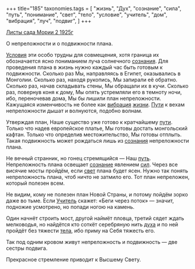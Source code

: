 +++
title="185"
taxonomies.tags = [
 "жизнь",
 "Дух",
 "сознание",
 "сила",
 "путь",
 "понимание",
 "свет",
 "тело",
 "условие",
 "учитель",
 "дом",
 "вибрация",
 "луч",
 "подвиг",
]
+++

[Листы сада Мории 2 1925г](/agni/1925)

О непреложности и о подвижности плана.   

[Условия](/tags/условие) эти особо трудны для совмещения, хотя граница их обозначается ясно пониманием луча солнечного [сознания](/tags/[сознание](/tags/сознание)). Для проведения плана в жизнь нужно каждый час быть готовым к подвижности. Сколько раз Мы, направляясь в Египет, оказывались в Монголии. Сколько раз, находя рукопись, Мы запирали её обратно. Сколько раз, начав складывать стены, Мы обращали их в кучи. Сколько раз, повернув коня к дому, Мы опять устремляли его в темноту ночи, ибо, переночевав дома, Мы бы лишили план непреложности. Кажущаяся изменчивость не более как [вибрация](/tags/вибрация) [жизни](/tags/жизнь). [Пути](/tags/[путь](/tags/путь)) к вехам непреложности дышат и волнуются, подобно волнам.   

Утверждая план, Наше существо уже готово к кратчайшему [пути](/tags/[путь](/tags/путь)). Только что надев европейское платье, Мы готовы достать монгольский кафтан. Только что определив местожительство, Мы готовы отплыть. Такая подвижность может рождаться лишь из [сознания](/tags/[сознание](/tags/сознание)) непреложности плана.   

Не вечный странник, но гонец стремящийся — Наш [путь](/tags/путь). Непреложность плана освещает [сознание](/tags/сознание) явлением [сил](/tags/сила). Через все висячие мосты пройдём, если [свет](/tags/свет) плана будет ясен. Нужно так понять непреложность плана, чтоб ничто не затмило его. Тот план непреложен, который полезен всем.   

Не видим, кому не полезен план Новой Страны, и потому пойдём зорко даже во тьме. Если [Учитель](/tags/учитель) скажет: «Беги через поток» — значит, подножие усмотрено, но попади ногою на камень.   

Один начнёт строить мост, другой наймёт пловца, третий сядет ждать мелководья, но найдётся кто соткёт серебряную нить [духа](/tags/Дух) и по ней пройдёт без тяжести [тела](/tags/тело), ибо приму на Себя тяжесть его.   

Так под одним кровом живут непреложность и подвижность — две сестры подвига.   

Прекрасное стремление приводит к Высшему Свету.   

